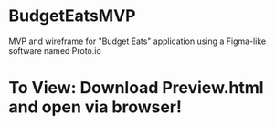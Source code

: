 # BudgetEatsMVP
MVP and wireframe for "Budget Eats" application using a Figma-like software named Proto.io 
# To View: Download Preview.html and open via browser!

